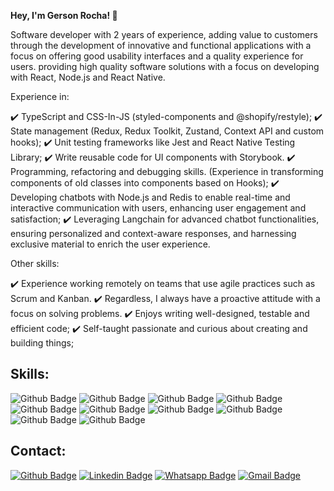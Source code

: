 **Hey, I'm Gerson Rocha! 👋**

Software developer with 2 years of experience, adding value to customers through the development of innovative and functional applications with a focus on offering good usability interfaces and a quality experience for users. providing high quality software solutions with a focus on developing with React, Node.js and React Native.

Experience in:

✔️ TypeScript and CSS-In-JS (styled-components and @shopify/restyle);
✔️ State management (Redux, Redux Toolkit, Zustand, Context API and custom hooks);
✔️ Unit testing frameworks like Jest and React Native Testing Library;
✔️ Write reusable code for UI components with Storybook.
✔️ Programming, refactoring and debugging skills. (Experience in transforming components of old classes into components based on Hooks);
✔️ Developing chatbots with Node.js and Redis to enable real-time and interactive communication with users, enhancing user engagement and satisfaction;
✔️ Leveraging Langchain for advanced chatbot functionalities, ensuring personalized and context-aware responses, and harnessing exclusive material to enrich the user experience.

Other skills:

✔️ Experience working remotely on teams that use agile practices such as Scrum and Kanban.
✔️ Regardless, I always have a proactive attitude with a focus on solving problems.
✔️ Enjoys writing well-designed, testable and efficient code;
✔️ Self-taught passionate and curious about creating and building things;


## Skills:
![Github Badge](https://img.shields.io/badge/typescript-%23007acc.svg?logo=typescript&logoColor=white&style=for-the-badge)
![Github Badge](https://img.shields.io/badge/React_Native-20232A?style=for-the-badge&logo=react&logoColor=61DAFB)
![Github Badge](https://img.shields.io/badge/React-20232A?style=for-the-badge&logo=react&logoColor=61DAFB)
![Github Badge](https://img.shields.io/badge/Next-black?style=for-the-badge&logo=next.js&logoColor=white)
![Github Badge](https://img.shields.io/badge/-GraphQL-E10098?style=for-the-badge&logo=graphql&logoColor=white)
![Github Badge](https://img.shields.io/badge/storybook-FF4785?style=for-the-badge&logo=storybook&logoColor=white)
![Github Badge](https://img.shields.io/badge/-jest-%23C21325?style=for-the-badge&logo=jest&logoColor=white)
![Github Badge](https://img.shields.io/badge/redux-%23593d88.svg?style=for-the-badge&logo=redux&logoColor=white)
![Github Badge](https://img.shields.io/badge/Tailwind_CSS-38B2AC?style=for-the-badge&logo=tailwind-css&logoColor=white)
![Github Badge](https://img.shields.io/badge/styled--components-DB7093?style=for-the-badge&logo=styled-components&logoColor=white)


## Contact:
[![Github Badge](https://img.shields.io/badge/GitHub-100000?style=for-the-badge&logo=github&logoColor=white)](https://github.com/gersonrocha9)
[![Linkedin Badge](https://img.shields.io/badge/LinkedIn-0077B5?style=for-the-badge&logo=linkedin&logoColor=white)](https://www.linkedin.com/in/gerson-rocha-013077174/)
[![Whatsapp Badge](https://img.shields.io/badge/WhatsApp-25D366?style=for-the-badge&logo=whatsapp&logoColor=white)](https://api.whatsapp.com/send?phone=5522999534259&text=Olá!)
[![Gmail Badge](https://img.shields.io/badge/Gmail-D14836?style=for-the-badge&logo=gmail&logoColor=white)](mailto:gersonrocha9@gmail.com)


